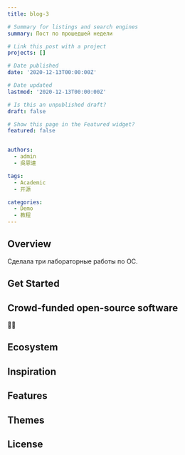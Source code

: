 ```yaml
---
title: blog-3

# Summary for listings and search engines
summary: Пост по прошедшей недели

# Link this post with a project
projects: []

# Date published
date: '2020-12-13T00:00:00Z'

# Date updated
lastmod: '2020-12-13T00:00:00Z'

# Is this an unpublished draft?
draft: false

# Show this page in the Featured widget?
featured: false


authors:
  - admin
  - 吳恩達

tags:
  - Academic
  - 开源

categories:
  - Demo
  - 教程
---
```


## Overview

Сделала три лабораторные работы по ОС.

## Get Started


## Crowd-funded open-source software

🦄✨

## Ecosystem


## Inspiration



## Features



## Themes


## License


